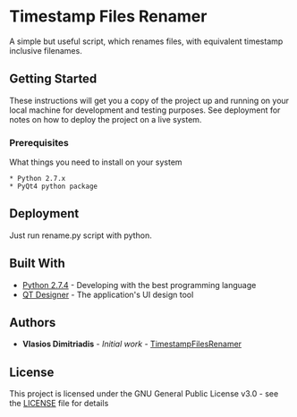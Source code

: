 # Timestamp Files Renamer
A simple but useful script, which renames files, with equivalent timestamp inclusive filenames.

## Getting Started

These instructions will get you a copy of the project up and running on your local machine for development and testing purposes. See deployment for notes on how to deploy the project on a live system.

### Prerequisites

What things you need to install on your system

```
* Python 2.7.x
* PyQt4 python package
```

## Deployment

Just run rename.py script with python.

## Built With

* [Python 2.7.4](http://www.python.org/) - Developing with the best programming language
* [QT Designer](https://www.qt.io/qt-features-libraries-apis-tools-and-ide/) - The application's UI design tool

## Authors

* **Vlasios Dimitriadis** - *Initial work* - [TimestampFilesRenamer](https://github.com/bdimitriadis/timestamp-renamer)


## License

This project is licensed under the GNU General Public License v3.0 - see the [LICENSE](LICENSE) file for details
